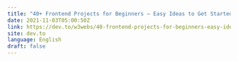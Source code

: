 ```yaml
---
title: "40+ Frontend Projects for Beginners – Easy Ideas to Get Started Coding Frontend [Beginners - Advance]"
date: 2021-11-03T05:00:50Z
link: https://dev.to/w3webs/40-frontend-projects-for-beginners-easy-ideas-to-get-started-coding-frontend-beginners-advance-aeo?utm_medium=RSS&utm_source=news.12bit.vn
site: dev.to
language: English
draft: false
---
```

